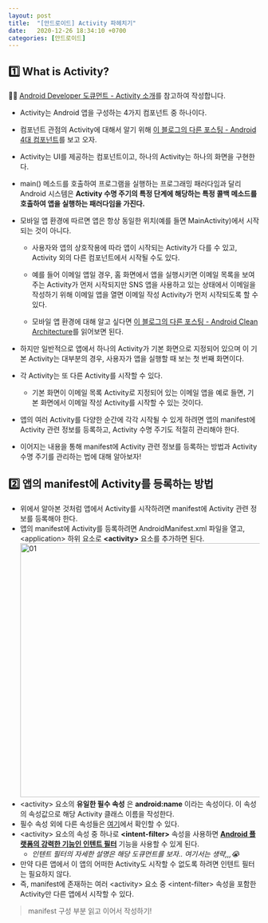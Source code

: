 ```yaml
---
layout: post
title:  "[안드로이드] Activity 파헤치기"
date:   2020-12-26 18:34:10 +0700
categories: [안드로이드]
---
```


## 1️⃣ What is Activity?

✍🏻 [Android Developer 도큐먼트 - Activity 소개](https://developer.android.com/guide/components/activities/intro-activities)를 참고하여 작성합니다.

* Activity는 Android 앱을 구성하는 4가지 컴포넌트 중 하나이다.

* 컴포넌트 관점의 Activity에 대해서 알기 위해 [이 블로그의 다른 포스팅 - Android 4대 컴포넌트](https://choheeis.github.io/newblog//articles/2020-12/android-components)를 보고 오자.

* Activity는 UI를 제공하는 컴포넌트이고, 하나의 Activity는 하나의 화면을 구현한다.

* main() 메소드를 호출하여 프로그램을 실행하는 프로그래밍 패러다임과 달리 Android 시스템은 __Activity 수명 주기의 특정 단계에 해당하는 특정 콜백 메소드를 호출하여 앱을 실행하는 패러다임을 가진다.__

* 모바일 앱 환경에 따르면 앱은 항상 동일한 위치(예를 들면 MainActivity)에서 시작되는 것이 아니다.

    * 사용자와 앱의 상호작용에 따라 앱이 시작되는 Activity가 다를 수 있고, Activity 외의 다른 컴포넌트에서 시작될 수도 있다.

    * 예를 들어 이메일 앱일 경우, 홈 화면에서 앱을 실행시키면 이메일 목록을 보여주는 Activity가 먼저 시작되지만 SNS 앱을 사용하고 있는 상태에서 이메일을 작성하기 위해 이메일 앱을 열면 이메일 작성 Activity가 먼저 시작되도록 할 수 있다.

    * 모바일 앱 환경에 대해 알고 싶다면 [이 블로그의 다른 포스팅 - Android Clean Architecture](https://choheeis.github.io/newblog//articles/2020-05/android-clean-architecture)를 읽어보면 된다.

* 하지만 일반적으로 앱에서 하나의 Activity가 기본 화면으로 지정되어 있으며 이 기본 Activity는 대부분의 경우, 사용자가 앱을 실행할 때 보는 첫 번째 화면이다.

* 각 Activity는 또 다른 Activity를 시작할 수 있다.

    * 기본 화면이 이메일 목록 Activity로 지정되어 있는 이메일 앱을 예로 들면, 기본 화면에서 이메일 작성 Activity를 시작할 수 있는 것이다.

* 앱의 여러 Activity를 다양한 순간에 각각 시작될 수 있게 하려면 앱의 manifest에 Activity 관련 정보를 등록하고, Activity 수명 주기도 적절히 관리해야 한다.

* 이어지는 내용을 통해 manifest에 Activity 관련 정보를 등록하는 방법과 Activity 수명 주기를 관리하는 법에 대해 알아보자!

## 2️⃣ 앱의 manifest에 Activity를 등록하는 방법

* 위에서 알아본 것처럼 앱에서 Activity를 시작하려면 manifest에 Activity 관련 정보를 등록해야 한다.
* 앱의 manifest에 Activity를 등록하려면 AndroidManifest.xml 파일을 열고, \<application> 하위 요소로 __\<activity>__ 요소를 추가하면 된다.
    <img width="508" alt="01" src="https://user-images.githubusercontent.com/31889335/103149075-9b91c980-47a9-11eb-85fa-91ed6a937f62.png">
* \<activity> 요소의 __유일한 필수 속성__ 은 __android:name__ 이라는 속성이다. 이 속성의 속성값으로 해당 Activity 클래스 이름을 작성한다.
* 필수 속성 외에 다른 속성들은 [여기](https://developer.android.com/guide/topics/manifest/activity-element)에서 확인할 수 있다.
* \<activity> 요소의 속성 중 하나로 __\<intent-filter>__ 속성을 사용하면 __[Android 플랫폼의 강력한 기능인 인텐트 필터](https://developer.android.com/guide/components/intents-filters)__ 기능을 사용할 수 있게 된다.
    * _인텐트 필터의 자세한 설명은 해당 도큐먼트를 보자.. 여기서는 생략,,,😭_
* 만약 다른 앱에서 이 앱의 어떠한 Activity도 시작할 수 없도록 하려면 인텐트 필터는 필요하지 않다.
* 즉, manifest에 존재하는 여러 \<activity> 요소 중 \<intent-filter> 속성을 포함한 Activity만 다른 앱에서 시작할 수 있다.
> manifest 구성 부분 읽고 이어서 작성하기!